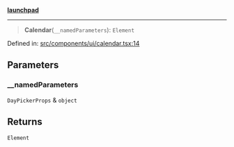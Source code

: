 [**launchpad**](index.md)

***

> **Calendar**(`__namedParameters`): `Element`

Defined in: [src/components/ui/calendar.tsx:14](https://github.com/victorbratov/launchpad/blob/d14315d3bd6634bc1c0e4507f8ad0551e9221cbc/src/components/ui/calendar.tsx#L14)

## Parameters

### \_\_namedParameters

`DayPickerProps` & `object`

## Returns

`Element`
